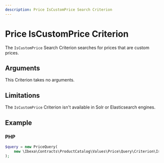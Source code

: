 ```yaml
---
description: Price IsCustomPrice Search Criterion
---
```


# Price IsCustomPrice Criterion

The `IsCustomPrice` Search Criterion searches for prices that are custom prices.

## Arguments

This Criterion takes no arguments.

## Limitations

The `IsCustomPrice` Criterion isn't available in Solr or Elasticsearch engines.

## Example

### PHP

``` php
$query = new PriceQuery(
    new \Ibexa\Contracts\ProductCatalog\Values\Price\Query\Criterion\IsCustomPrice()
);
```